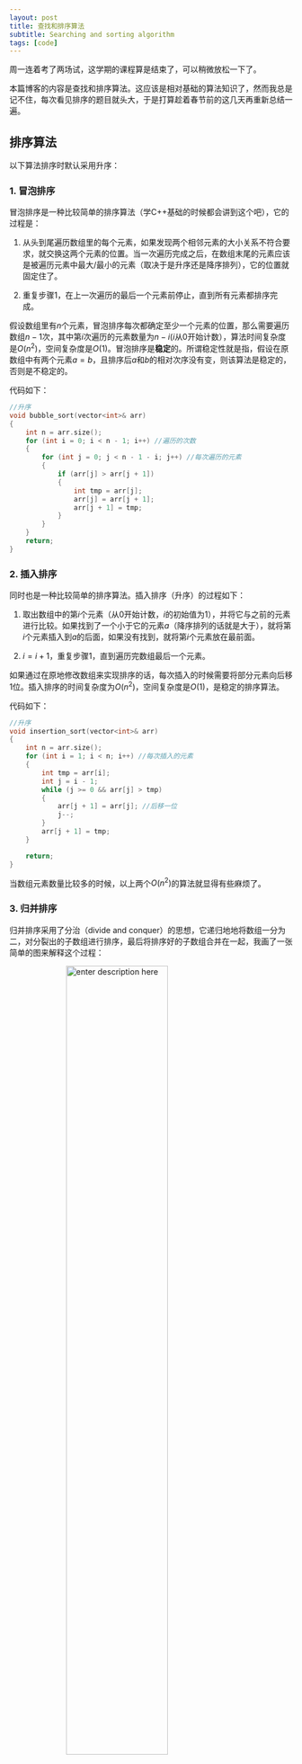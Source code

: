 ```yaml
---
layout: post
title: 查找和排序算法
subtitle: Searching and sorting algorithm
tags: [code]
---
```


<head>
    <script src="https://cdn.mathjax.org/mathjax/latest/MathJax.js?config=TeX-AMS-MML_HTMLorMML" type="text/javascript"></script>
    <script type="text/x-mathjax-config">
        MathJax.Hub.Config({
            tex2jax: {
            skipTags: ['script', 'noscript', 'style', 'textarea', 'pre'],
            inlineMath: [['$','$']]
            }
        });
    </script>
</head>


<style> 
  img{ 
     width: 60%; 
     padding-left: 20%; 
  } 
</style>


周一连着考了两场试，这学期的课程算是结束了，可以稍微放松一下了。

本篇博客的内容是查找和排序算法。这应该是相对基础的算法知识了，然而我总是记不住，每次看见排序的题目就头大，于是打算趁着春节前的这几天再重新总结一遍。

## 排序算法
以下算法排序时默认采用升序：

### 1. 冒泡排序

冒泡排序是一种比较简单的排序算法（学C++基础的时候都会讲到这个吧），它的过程是：

1. 从头到尾遍历数组里的每个元素，如果发现两个相邻元素的大小关系不符合要求，就交换这两个元素的位置。当一次遍历完成之后，在数组末尾的元素应该是被遍历元素中最大/最小的元素（取决于是升序还是降序排列），它的位置就固定住了。
   
2. 重复步骤1，在上一次遍历的最后一个元素前停止，直到所有元素都排序完成。

假设数组里有$n$个元素，冒泡排序每次都确定至少一个元素的位置，那么需要遍历数组$n-1$次，其中第$i$次遍历的元素数量为$n-i$($i$从0开始计数），算法时间复杂度是$O(n^2)$，空间复杂度是$O(1)$。冒泡排序是**稳定**的。所谓稳定性就是指，假设在原数组中有两个元素$a = b$，且排序后$a$和$b$的相对次序没有变，则该算法是稳定的，否则是不稳定的。

代码如下：

```c++
//升序
void bubble_sort(vector<int>& arr)
{
	int n = arr.size();
	for (int i = 0; i < n - 1; i++) //遍历的次数
	{
		for (int j = 0; j < n - 1 - i; j++) //每次遍历的元素
		{
			if (arr[j] > arr[j + 1])
			{
				int tmp = arr[j];
				arr[j] = arr[j + 1];
				arr[j + 1] = tmp;
			}
		}
	}
	return;
}
```


### 2. 插入排序

同时也是一种比较简单的排序算法。插入排序（升序）的过程如下：

1. 取出数组中的第$i$个元素（从0开始计数，$i$的初始值为1），并将它与之前的元素进行比较。如果找到了一个小于它的元素$a$（降序排列的话就是大于），就将第$i$个元素插入到$a$的后面，如果没有找到，就将第$i$个元素放在最前面。
   
2. $i=i+1$，重复步骤1，直到遍历完数组最后一个元素。

如果通过在原地修改数组来实现排序的话，每次插入的时候需要将部分元素向后移1位。插入排序的时间复杂度为$O(n^2)$，空间复杂度是$O(1)$，是稳定的排序算法。

代码如下：

```c++
//升序
void insertion_sort(vector<int>& arr)
{
	int n = arr.size();
	for (int i = 1; i < n; i++) //每次插入的元素
	{
		int tmp = arr[i];
		int j = i - 1;
		while (j >= 0 && arr[j] > tmp)
		{
			arr[j + 1] = arr[j]; //后移一位
			j--;
		}
		arr[j + 1] = tmp;
	}

	return;
}
```

当数组元素数量比较多的时候，以上两个$O(n^2)$的算法就显得有些麻烦了。



### 3. 归并排序

归并排序采用了分治（divide and conquer）的思想，它递归地地将数组一分为二，对分裂出的子数组进行排序，最后将排序好的子数组合并在一起，我画了一张简单的图来解释这个过程：

![enter description here](../assets/2022-01-25/mergesort.png)

在合并子数组的时候，首先让两个指针分别指向子数组的第一个元素，将较小的元素存入合并后的数组中，并将其对应的指针后移一位。最后不断的重复这个操作直到某个指针率先事先到达数组末位，再将另一个数组中没有被遍历到的元素挨个存进去即可。

归并排序的时间复杂度是$O(n\log_2 n)$，空间复杂度是$O(n)$，是一种稳定的算法。它需要开辟额外的空间来存放分裂后的子数组。

代码如下：

```c++
void merge_sort(vector<int>& arr, int st, int ed)
{
	int n = ed - st + 1;
	if (n > 2) //子数组有多于2个元素
	{
		merge_sort(arr, st, st + n / 2);
		merge_sort(arr, st + n / 2 + 1, ed);
		merge(arr, st, ed);//合并两个数组
	}
	else if (n == 2 && arr[st] > arr[ed])
	{
		int tmp = arr[st];
		arr[st] = arr[ed];
		arr[ed] = tmp;
	}
	return;
}

//将st-ed部分的两个子数组合并
void merge(vector<int>& arr, int st, int ed)
{
	int i1 = st;
	int m = st + (ed - st + 1) / 2;
	int i2 = m + 1;
	int i3 = 0;
	vector<int> rtn(ed - st + 1);
	while (i1 <= m && i2 <= ed)
	{
		if (arr[i1] <= arr[i2])
		{
			rtn[i3++] = arr[i1++];
		}
		else
		{
			rtn[i3++] = arr[i2++];
		}
	}
	while (i1 <= m)
	{
		rtn[i3++] = arr[i1++];
	}
	while (i2 <= ed)
	{
		rtn[i3++] = arr[i2++];
	}

	//合并后的结果复制回arr
	copy(rtn.begin(), rtn.begin() + ed - st + 1, arr.begin() + st);
	return;
}

```

#### 一个更复杂的例子：数组中的逆序对
这道题来自于剑指offer，可以借助归并排序解决，但是很难将它与归并排序联系起来（反正我想不出来）：在数组中的两个数字，如果前面一个数字大于后面的数字，则这两个数字组成一个逆序对。输入一个数组，求出这个数组中的逆序对的总数。

那么怎么解这道题呢？假设输入是上面图中的数组，我们首先对其进行归并排序，在合并的过程中，有两个待合并的数组$l = [2,4,5,7]$以及$r=[1,3,6,8]$。这两个数组已经被排序好了，且一个代表了原数组的前半部分，另一个代表了后半部分。可以看出，$l[1]$比$r[0],r[1]$大，比$r[2]$及其之后的元素要小，因此$l[1]$和$r$中的元素能够组成2个逆序对。由此类推，$l[2]$和$r$中元素能够组成2个逆序对，$l[3]$可以组成3个。

在归并排序的代码中，我们采用了以下的方法来比较并拼接两个已排序的数组中的元素：

```c++
	int i1 = st;
	int m = st + (ed - st + 1) / 2;
	int i2 = m+1;
	int i3 = st;
	while (i1 <= m && i2 <= ed)
	{
		if (arr[i1] <= arr[i2])
		{
			rtn[i3++] = arr[i1++];
		}
		else
		{
			rtn[i3++] = arr[i2++];
		}
	}
```

其中，左数组元素的范围是$st$到$m$，而右子数组范围是$m+1$到$ed$，$i_1$和$i_2$分别指向目前左数组和右数组元素的位置。若代码中的第一个if循环的条件为true，即$arr[i_1] \leq arr[i_2]$，那么在右数组中，所有排在$arr[i_2]$之前的元素均比$arr[i_1]$小，此时$arr[i_1]$有$i_2-m-1$个逆序对。由此，我们对归并排序的代码稍作修改就可以计算出数组中逆序对的数量。

代码：

```c++
class Solution {
public:
    int merge_sort(vector<int>& arr, int st, int ed)
    {
        int num = 0;
        int n = ed - st + 1;
        if (n > 2) //子数组有多于2个元素
        {
            num = merge_sort(arr, st, st + n / 2)+merge_sort(arr, st+n/2+1, ed);
            num += merge(arr, st, ed);//合并两个数组
        }
        else if(n == 2 && arr[st] > arr[ed])
        {
            int tmp = arr[st];
            arr[st] = arr[ed];
            arr[ed] = tmp;
            return 1; //有一个逆序对
        }
        return num;
    }

    //将st-ed部分的两个子数组合并
    int merge(vector<int>& arr, int st, int ed)
    {
        int num = 0;
        int i1 = st;
        int m = st + (ed - st + 1) / 2;
        int i2 = m+1;
        int i3 = 0;
        vector<int> rtn(ed-st+1);
        while (i1 <= m && i2 <= ed)
        {
            if (arr[i1] <= arr[i2])
            {
                rtn[i3++] = arr[i1++];
                num += (i2-(m+1));
            }
            else
            {
                rtn[i3++] = arr[i2++];
            }
        }
        while (i1 <= m)
        {
            rtn[i3++] = arr[i1++];
            //此时右数组中每个元素都与其构成逆序对
            num += (ed-m);
        }
        while (i2 <= ed)
        {
            rtn[i3++] = arr[i2++];
        }

        //合并后的结果复制回arr
        copy(rtn.begin(),rtn.begin()+ed-st+1,arr.begin()+st);
        return num;
    }

    int reversePairs(vector<int>& nums) {
        int n = nums.size();
        return merge_sort(nums,0,n-1);
    }
};
```

### 4. 快速排序
快速排序也采用了分治的思想。首先选取一个值作为基准值，并将大于基准值的元素放在基准值之前，将小于基准值的元素放在基准值之后。随后，对前后部分递归地重复先前的步骤。

快速排序的平均时间复杂度为$O(n\log_2 n)$，空间复杂度为$O(n \log_2 n)$，是不稳定的。

代码如下：

```c++
int partition(vector<int>& arr, int st, int ed){
    int i = st, j = ed, x = arr[st]; //将最左元素记录到x中
    while (i < j)
    {
        // 从右向左找第一个<x的数
        while(i < j && arr[j] >= x)
            j--;
        if(i < j)
            arr[i++] = arr[j]; //移到左边
        
        // 从左向右找第一个>x的数
        while(i < j && arr[i] <= x)
            i++;
        if(i < j)
            //移到最右边
            arr[j--] = arr[i];
    }
    arr[i] = x;  //i的左侧元素小于x，右侧元素大于x
    return i;
}


void quick_sort(vector<int>& arr, int st, int ed)
{
    if (st>=ed)
	{
        return; //排序完成
    }
    
    // 分割数组，找出基准点
    int i = partition(arr, st, ed);
    quick_sort(arr, st, i - 1);
    quick_sort(arr, i + 1, ed);
	return;
}
```

## 查找算法

### 1. 二分查找
二分查找的对象应该是一个已经排序好的数组。二分查找经常会被用于查找某个数，或者查找左右边界。过程比较简单（就是不停地用二分法），但是有很多细节需要注意，比如中值的选择，终止条件等等。以下是两个使用二分查找的例子：

#### 例1：查找特定值
给定一个长为$n$，没有重复元素的数组$num$，我们需要在数组中找到某个特定值$target$的索引，如果数组中不存在这个值，那么返回-1。

解决这个问题的方法就是首先将数组排序，左右边界分别初始化为$0$和$n-1$，随后采用二分法不断地取左右边界中间的那个值$num[mid]$与目标值比较，如果$num[mid]<target$，说明目标值在$mid$右边，令左边界等于$mid+1$，如果$num[mid]>target$，说明目标值在$mid$左边，令右边界等于$mid-1$，如果$num[mid]=target$，那么直接返回。如果一直迭代到左右边界叠一块了都没有找到目标值，说明数组中不包含该值。

代码：

```c++
int binary_search(vector<int> num, int target)
{
	int left = 0;
	int right = num.size() - 1;
	
	while (left < right)
	{
		int mid = left + (right - left) / 2;
		if (num[mid] == target)
			return mid;
		else if (num[mid] < target)
			left = mid + 1;
		else
			right = mid - 1;
	}
	
	return num[left] == target ? left : -1;
}
```

#### 查找特定值所处的范围
给定一个长为$n$，含有重复元素的，已经排列好的数组$num$，我们需要在数组中找到某个特定值$target$所处的范围，如果数组中不存在这个值，那么返回$[-1,-1]$。这比查找单个元素的情况要稍微复杂一点，我们需要分别找出元素所处范围的左右边界。注意在查找过程中，区间是左闭右开的，所以右边界的初始值为$n$而非$n-1$。
代码：

```c++

vector<int> binary_search2(vector<int> num, int target)
{
	int left = 0;
	int right = num.size();
	vector<int> rtn = { -1,-1 };
	//先找左边界
	while (left < right)
	{
		int mid = left + (right - left) / 2;
		if (num[mid] < target) //说明mid在左边界的左边
			left = mid + 1;
		else //说明mid在右边界上或右边界的右边
			right = mid;
	}
	if (num[left] != target)
		return rtn; //不包含target
	rtn[0] = left;
	//找右边界
	right = num.size();
	while (left < right)
	{
		int mid = left + (right - left) / 2;
		if (num[mid] <= target) 
			left = mid + 1;
		else //说明mid在右边界的右边
			right = mid;
	}
	rtn[1] = right - 1; //此时我们找到的应该是右边界的下一位，所以需要-1
	return rtn;
}
```


-----
待续……



### Reference
- [十大经典排序算法](https://www.cnblogs.com/onepixel/articles/7674659.html)
- [数组中的逆序对](https://leetcode-cn.com/problems/shu-zu-zhong-de-ni-xu-dui-lcof/)
- [快速排序](https://www.jianshu.com/p/d8eb716307e3)
- 剑指offer
